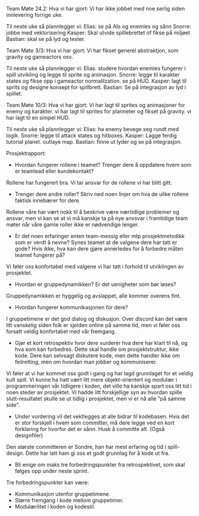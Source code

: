 Team Møte 24.2:
Hva vi har gjort:
Vi har ikke jobbet med noe serlig siden innlevering forrige uke.

Til neste uke så plannlegger vi:
Elias: se på AIs og enemies og sånn
Snorre: jobbe med vektorisering
Kasper: Skal utvide spillebrettet of fikse på miljøet
Bastian: skal se på lyd og tester.

Team Møte 3/3:
Hva vi har gjort:
Vi har fikset generel abstraktjon, som gravity og gameactors osv.

Til neste uke så plannlegger vi:
Elias: studere hvordan enemies fungerer i spill utvikling og legge til sprite og animasjon.
Snorre: legge til karakter states og fikse opp i gameactor normalilzation. se på HUD.
Kasper: lagt til sprits og designe konsept for spillbrett.
Bastian: Se på integrasjon av lyd i spillet.

Team Møte 10/3:
Hva vi har gjort:
Vi har lagt til sprites og animasjoner for enemy og karakter. vi har lagt til sprites for planneter og fikset på gravity. vi har lagt til en simpel HUD.

Til neste uke så plannlegger vi:
Elias: ha enemy bevege seg rundt med logik.
Snorre: legge til attack states og hitboxes.
Kasper: Lagge ferdig tutorial planet. outlaye map.
Bastian: finne ut lyder og se på integrasjon.




Prosjektrapport:
* Hvordan fungerer rollene i teamet? Trenger dere å oppdatere hvem som er teamlead eller kundekontakt?

Rollene har fungerert bra. Vi tar ansvar for de rollene vi har blitt gitt.

* Trenger dere andre roller? Skriv ned noen linjer om hva de ulike rollene faktisk innebærer for dere.

Rollene våre har vært nokk til å beskrive være nærtidlige problemer og ansvar, men vi kan se at vi må kanskje ta på nye anvsvar i framtidige team møter når våre gamle roller ikke er nødvendige lenger.


* Er det noen erfaringer enten team-messig eller mtp prosjektmetodikk som er verdt å nevne? Synes teamet at de valgene dere har tatt er gode? Hvis ikke, hva kan dere gjøre annerledes for å forbedre måten teamet fungerer på?

Vi føler oss konfortabel med valgene vi har tatt i forhold til utviklingen av prosjektet.

* Hvordan er gruppedynamikken? Er det uenigheter som bør løses?

Gruppedynamikken er hyggelig og avslappet, alle kommer overens fint.

* Hvordan fungerer kommunikasjonen for dere?

I gruppetimene er det god dialog og diskusjon. Over discord kan det være litt vanskelig siden folk er sjelden online på samme tid, men vi føler oss forsatt veldig konfortabel med vår fremgang.

* Gjør et kort retrospektiv hvor dere vurderer hva dere har klart til nå, og hva som kan forbedres. Dette skal handle om prosjektstruktur, ikke kode. Dere kan selvsagt diskutere kode, men dette handler ikke om feilretting, men om hvordan man jobber og kommuniserer.

Vi føler at vi har kommet oss godt i gang og har lagd grunnlaget for et veldig kult spill. Vi kunne ha hatt vært litt mere objekt-orientert og modulær i programmeringen vår tidligere i koden, det ville ha kanskje spart oss litt tid i noen steder av prosjektet. Vi hadde litt forskjellige syn av hvordan spille slutt-resultatet skulle se ut tidlig i prosjektet, men vi er nå alle "på samme side".

* Under vurdering vil det vektlegges at alle bidrar til kodebasen. Hvis det er stor forskjell i hvem som committer, må dere legge ved en kort forklaring for hvorfor det er sånn. Husk å committe alt. (Også designfiler)

Den største committeren er Sondre, han har mest erfaring og tid i spill-design. Dette har latt ham gi oss et godt grunnlag for å kode ut fra.

* Bli enige om maks tre forbedringspunkter fra retrospektivet, som skal følges opp under neste sprint.

Tre forbedringspunkter kan være:
 - Kommunikasjon utenfor gruppetimene.
 - Større fremgang i kode mellom gruppetimer.
 - Modulærlitet i koden og kodestil.
